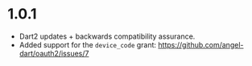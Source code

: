 # 1.0.1
* Dart2 updates + backwards compatibility assurance.
* Added support for the `device_code` grant: https://github.com/angel-dart/oauth2/issues/7